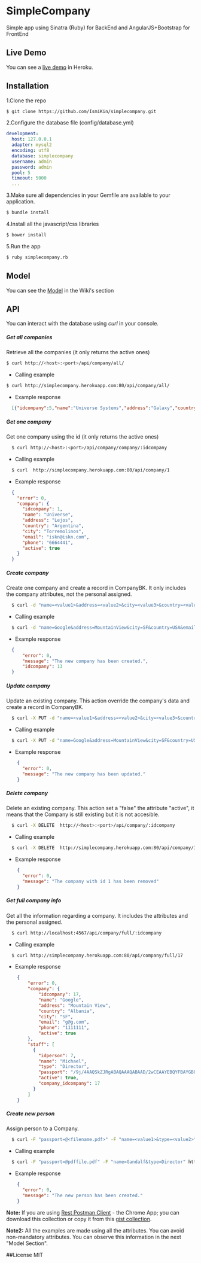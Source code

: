 # SimpleCompany
Simple app using Sinatra (Ruby) for BackEnd and AngularJS+Bootstrap for FrontEnd

## Live Demo

You can see a [live demo] in Heroku.

## Installation

1.Clone the repo

```bash
$ git clone https://github.com/IsmiKin/simplecompany.git
```

2.Configure the database file (config/database.yml)

```yml
development:
  host: 127.0.0.1
  adapter: mysql2
  encoding: utf8
  database: simplecompany
  username: admin
  password: admin
  pool: 5
  timeout: 5000
  ...
```

3.Make sure all dependencies in your Gemfile are available to your application.

```bash
$ bundle install
```

4.Install all the javascript/css libraries

```bash
$ bower install
```

5.Run the app

```bash
$ ruby simplecompany.rb
```

## Model

You can see the [Model] in the Wiki's section

## API

You can interact with the database using *curl* in your console.

##### Get all companies
Retrieve all the companies (it only returns the active ones)

```bash
$ curl http://<host>:<port>/api/company/all/
```
  * Calling example
  ```bash
  $ curl http://simplecompany.herokuapp.com:80/api/company/all/
  ```
  
  * Example response
  ```json
    [{"idcompany":5,"name":"Universe Systems","address":"Galaxy","country":"Argentina","city":"Mercury","email":"aa@aa.com","phone":"6944","active":true},{"idcompany":7,"name":"Pluton","address":"Kaisiopea","country":"Antigua & Barbuda","city":"Miami","email":"aa@aa.com","phone":"6944","active":true},{"idcompany":8,"name":"Nombrecito","address":"Angel","country":"Antigua & Barbuda","city":"ddd","email":"lala@lala.com","phone":"6944","active":true}]
  ```

  
##### Get one company 
Get one company using the id (it only returns the active ones)

```bash
  $ curl http://<host>:<port>/api/company/company/:idcompany
```
  * Calling example
  
  ```bash
    $ curl  http://simplecompany.herokuapp.com:80/api/company/1
  ```
  
  * Example response
  
  ```json
    {
      "error": 0,
      "company": {
        "idcompany": 1,
        "name": "Universe",
        "address": "Lejos",
        "country": "Argentina",
        "city": "Torremolinos",
        "email": "iskn@iskn.com",
        "phone": "6664441",
        "active": true
      }
    }
  ```


##### Create company 
Create one company and create a record in CompanyBK. It only includes the company attributes, not the personal assigned.

```bash
  $ curl -d "name=<value1>&address=<value2>&city=<value3>&country=<value4>&email=<value5>&phone=<value6>" http://<host>:<port>/api/company/
```

  * Calling example
  
  ```bash
    $ curl -d "name=Google&address=MountainView&city=SF&country=USA&email=g%40g.com&phone=111111" http://simplecompany.herokuapp.com:80/api/company/
  ```
  
  * Example response
  
  ```json
    {
        "error": 0,
        "message": "The new company has been created.",
        "idcompany": 13
    }
  ```
  

##### Update company 
Update an existing company. This action override the company's data and create a record in CompanyBK.

```bash
  $ curl -X PUT -d "name=<value1>&address=<value2>&city=<value3>&country=<value3>&email=<g%40g.com>&phone=<111111>&idcompany=<1>" http://<host>:<port>/api/company/
```

  * Calling example
  
  ```bash
    $ curl -X PUT -d "name=Google&address=MountainView&city=SF&country=USA&email=g%40g.com&phone=111111&idcompany=1" http://simplecompany.herokuapp.com:80/api/company/
  ```
  
  * Example response
  
  ```json
      {
        "error": 0,
        "message": "The new company has been updated."
      }
  ```

##### Delete company 
Delete an existing company. This action set a "false" the attribute "active", it means that the Company is still existing but it is not accesible.

```bash
  $ curl -X DELETE  http://<host>:<port>/api/company/:idcompany
```

  * Calling example
  
  ```bash
    $ curl -X DELETE  http://simplecompany.herokuapp.com:80/api/company/1
  ```
  
  * Example response
  
  ```json
      {
        "error": 0,
        "message": "The company with id 1 has been removed"
      }
  ```

##### Get full company info
Get all the information regarding a company. It includes the attributes and the personal assigned.


```bash
  $ curl http://localhost:4567/api/company/full/:idcompany
```

  * Calling example
  
  ```bash
    $ curl http://simplecompany.herokuapp.com:80/api/company/full/17
  ```
  
  * Example response
  
  ```json
      {
          "error": 0,
          "company": {
              "idcompany": 17,
              "name": "Google",
              "address": "Mountain View",
              "country": "Albania",
              "city": "SF",
              "email": "g@g.com",
              "phone": "1111111",
              "active": true
          },
          "staff": [
            {
              "idperson": 7,
              "name": "Michael",
              "type": "Director",
              "passport": "/9j/4AAQSkZJRgABAQAAAQABAAD/2wCEAAYEBQYFBAYGBQYHBwYIChAKCgkJChQODwwQFxQYGBcUFhYaHSUfGhsjHBYWICwgIyYnKSopGR8tMC0oMCUoKSgBBwcHCggKEwoKEyg... (binary data truncated)",
              "active": true,
              "company_idcompany": 17
            }
          ]
      }
  ```
  
  
##### Create new person
Assign person to a Company.


```bash
  $ curl -F "passport=@<filename.pdf>" -F "name=<value1>&type=<value2>" http://<host>:<port>/api/person/
```

  * Calling example
  
  ```bash
    $ curl -F "passport=@pdffile.pdf" -F "name=Gandalf&type=Director" http://simplecompany.herokuapp.com:80/api/person/
  ```
  
  * Example response
  
  ```json
      {
        "error": 0,
        "message": "The new person has been created."
      }
  ```

**Note:** If you are using [Rest Postman Client] - the Chrome App; you can download this collection or copy it from this [gist collection].

**Note2:** All the examples are made using all the attributes. You can avoid non-mandatory attributes. You can observe this information in the next "Model Section".

##License
MIT

[gist collection]:https://gist.github.com/IsmiKin/20eb40d95c58f7f9f8f2
[Rest Postman Client]:http://getpostman.com/
[live demo]:http://simplecompany.herokuapp.com/
[Model]:https://github.com/IsmiKin/simplecompany/wiki/Model
